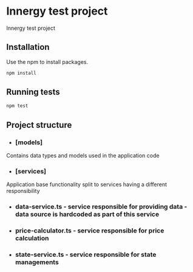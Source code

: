 # Innergy test project

Innergy test project

## Installation

Use the npm to install packages.

```bash
npm install
```

## Running tests

```bash
npm test
```

## Project structure

- ### [models]
Contains data types and models used in the application code


- ### [services]
Application base functionality split to services having a different responsibility

- ### data-service.ts -  service responsible for providing data - data source is hardcoded as part of this service

- ### price-calculator.ts - service responsible for price calculation

- ### state-service.ts - service responsible for state managements



